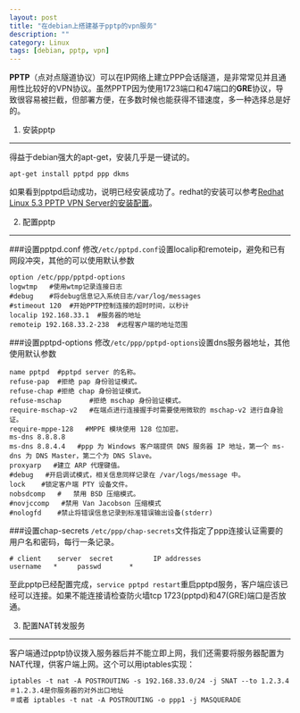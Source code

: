 ```yaml
---
layout: post
title: "在debian上搭建基于pptp的vpn服务"
description: ""
category: Linux
tags: [debian, pptp, vpn]
---
```

**PPTP**（点对点隧道协议）可以在IP网络上建立PPP会话隧道，是非常常见并且通用性比较好的VPN协议。虽然PPTP因为使用1723端口和47端口的**GRE**协议，导致很容易被拦截，但部署方便，在多数时候也能获得不错速度，多一种选择总是好的。

1. 安装pptp
---
得益于debian强大的apt-get，安装几乎是一键试的。

	apt-get install pptpd ppp dkms
如果看到pptpd启动成功，说明已经安装成功了。redhat的安装可以参考[Redhat Linux 5.3 PPTP VPN Server的安装配置](http://viong.blog.51cto.com/844766/276025)。

2. 配置pptp
---
###设置pptpd.conf
修改`/etc/pptpd.conf`设置localip和remoteip，避免和已有网段冲突，其他的可以使用默认参数
	
	option /etc/ppp/pptpd-options
	logwtmp   #使用wtmp记录连接日志
	#debug    #将debug信息记入系统日志/var/log/messages
	#stimeout 120  #开始PPTP控制连接的超时时间，以秒计
	localip 192.168.33.1  #服务器的地址
	remoteip 192.168.33.2-238  #远程客户端的地址范围
###设置pptpd-options
修改`/etc/ppp/pptpd-options`设置dns服务器地址，其他使用默认参数
	
	name pptpd	#pptpd server 的名称。
	refuse-pap	#拒绝 pap 身份验证模式。
	refuse-chap	#拒绝 chap 身份验证模式。
	refuse-mschap		#拒绝 mschap 身份验证模式。
	require-mschap-v2	#在端点进行连接握手时需要使用微软的 mschap-v2 进行自身验证。
	require-mppe-128   #MPPE 模块使用 128 位加密。
	ms-dns 8.8.8.8
	ms-dns 8.8.4.4   #ppp 为 Windows 客户端提供 DNS 服务器 IP 地址，第一个 ms-dns 为 DNS Master，第二个为 DNS Slave。
	proxyarp   #建立 ARP 代理键值。
	#debug   #开启调试模式，相关信息同样记录在 /var/logs/message 中。
	lock    #锁定客户端 PTY 设备文件。
	nobsdcomp   #	禁用 BSD 压缩模式。
	#novjccomp   #禁用 Van Jacobson 压缩模式
	#nologfd    #禁止将错误信息记录到标准错误输出设备(stderr)
###设置chap-secrets
`/etc/ppp/chap-secrets`文件指定了ppp连接认证需要的用户名和密码，每行一条记录。

	# client	server	secret			IP addresses
	username   *     passwd       *
至此pptp已经配置完成，`service pptpd restart`重启pptpd服务，客户端应该已经可以连接。如果不能连接请检查防火墙tcp 1723(pptpd)和47(GRE)端口是否放通。

3. 配置NAT转发服务
---
客户端通过pptp协议拨入服务器后并不能立即上网，我们还需要将服务器配置为NAT代理，供客户端上网。这个可以用iptables实现：

	iptables -t nat -A POSTROUTING -s 192.168.33.0/24 -j SNAT --to 1.2.3.4  ＃1.2.3.4是你服务器的对外出口地址
	＃或者 iptables -t nat -A POSTROUTING -o ppp1 -j MASQUERADE  
